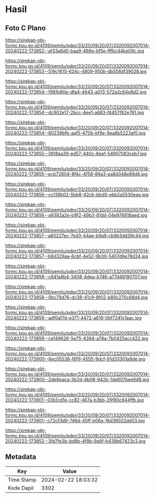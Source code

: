 # Hasil

## Foto C Plano

https://sirekap-obj-formc.kpu.go.id/4109/pemilu/pdpr/33/20/09/20/07/3320092007014-20240222-173852--af33a6d0-baa9-486e-bf5e-fffbc44be09c.jpg

https://sirekap-obj-formc.kpu.go.id/4109/pemilu/pdpr/33/20/09/20/07/3320092007014-20240222-173853--519c1615-624c-4809-950b-db558df39028.jpg

https://sirekap-obj-formc.kpu.go.id/4109/pemilu/pdpr/33/20/09/20/07/3320092007014-20240222-173854--f981b80e-dfa4-4643-a013-572a2c64e8d2.jpg

https://sirekap-obj-formc.kpu.go.id/4109/pemilu/pdpr/33/20/09/20/07/3320092007014-20240222-173854--dc902e17-2bcc-4ee1-a683-f4457f82e761.jpg

https://sirekap-obj-formc.kpu.go.id/4109/pemilu/pdpr/33/20/09/20/07/3320092007014-20240222-173854--80239bfb-aaf5-470b-bf9e-9ea8b5223af0.jpg

https://sirekap-obj-formc.kpu.go.id/4109/pemilu/pdpr/33/20/09/20/07/3320092007014-20240222-173855--3918aa39-ed57-440c-8ea1-54907083ceb7.jpg

https://sirekap-obj-formc.kpu.go.id/4109/pemilu/pdpr/33/20/09/20/07/3320092007014-20240222-173855--ecb72804-8f4c-4f58-89a3-ea8d348e89d6.jpg

https://sirekap-obj-formc.kpu.go.id/4109/pemilu/pdpr/33/20/09/20/07/3320092007014-20240222-173856--cc138b02-5bb8-42cb-bbd0-ebb2a5530eae.jpg

https://sirekap-obj-formc.kpu.go.id/4109/pemilu/pdpr/33/20/09/20/07/3320092007014-20240222-173856--a9392a2e-b9f2-49b3-81dd-04e976818aed.jpg

https://sirekap-obj-formc.kpu.go.id/4109/pemilu/pdpr/33/20/09/20/07/3320092007014-20240222-173857--a80227ec-7ed3-44ae-b9a9-cb9b3dd39c44.jpg

https://sirekap-obj-formc.kpu.go.id/4109/pemilu/pdpr/33/20/09/20/07/3320092007014-20240222-173857--b6d329aa-6cbf-4e52-9b30-5407d9e78d34.jpg

https://sirekap-obj-formc.kpu.go.id/4109/pemilu/pdpr/33/20/09/20/07/3320092007014-20240222-173858--c641a8b4-3408-4dea-b746-a77d48190707.jpg

https://sirekap-obj-formc.kpu.go.id/4109/pemilu/pdpr/33/20/09/20/07/3320092007014-20240222-173858--0bc79d76-dc38-41c9-8f02-b89c270c88d4.jpg

https://sirekap-obj-formc.kpu.go.id/4109/pemilu/pdpr/33/20/09/20/07/3320092007014-20240222-173859--adf0af7d-e371-4472-a619-0bf7241c1aac.jpg

https://sirekap-obj-formc.kpu.go.id/4109/pemilu/pdpr/33/20/09/20/07/3320092007014-20240222-173859--ce149626-5e75-4394-a78a-7b0425acc422.jpg

https://sirekap-obj-formc.kpu.go.id/4109/pemilu/pdpr/33/20/09/20/07/3320092007014-20240222-173900--6ec05538-f6f9-4555-9dcf-91d33301a9de.jpg

https://sirekap-obj-formc.kpu.go.id/4109/pemilu/pdpr/33/20/09/20/07/3320092007014-20240222-173900--2de8eaca-3b2d-4b08-942b-1de607bee948.jpg

https://sirekap-obj-formc.kpu.go.id/4109/pemilu/pdpr/33/20/09/20/07/3320092007014-20240222-173901--03b1cd1e-cc82-467a-b3bb-29f80c844ffb.jpg

https://sirekap-obj-formc.kpu.go.id/4109/pemilu/pdpr/33/20/09/20/07/3320092007014-20240222-173901--c72cf3d9-746d-45ff-b06a-16d36022dd03.jpg

https://sirekap-obj-formc.kpu.go.id/4109/pemilu/pdpr/33/20/09/20/07/3320092007014-20240222-173852--3fd7fe3b-bd9b-4f8b-9a6f-b439b67423c3.jpg


## Metadata

| Key        | Value               |
| ---------- | ------------------- |
| Time Stamp | 2024-02-22 18:03:32 |
| Kode Dapil | 3302                |



